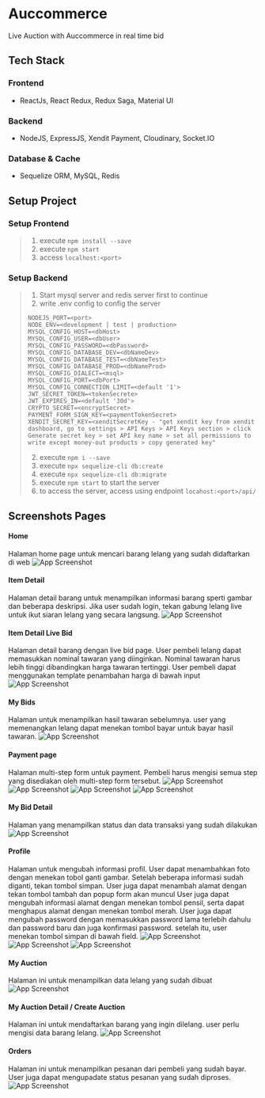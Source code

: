 # Auccommerce

Live Auction with Auccommerce in real time bid

## Tech Stack

### Frontend

- ReactJs, React Redux, Redux Saga, Material UI

### Backend

- NodeJS, ExpressJS, Xendit Payment, Cloudinary, Socket.IO

### Database & Cache

- Sequelize ORM, MySQL, Redis

## Setup Project

### Setup Frontend

> 1. execute `npm install --save`
> 2. execute `npm start`
> 3. access `localhost:<port>`

### Setup Backend

> 1. Start mysql server and redis server first to continue
> 2. write .env config to config the server
>
> `NODEJS_PORT=<port>` </br>
> `NODE_ENV=<development | test | production>` </br>
> `MYSQL_CONFIG_HOST=<dbHost>` </br>
> `MYSQL_CONFIG_USER=<dbUser>` </br>
> `MYSQL_CONFIG_PASSWORD=<dbPassword>` </br>
> `MYSQL_CONFIG_DATABASE_DEV=<dbNameDev>` </br>
> `MYSQL_CONFIG_DATABASE_TEST=<dbNameTest>` </br>
> `MYSQL_CONFIG_DATABASE_PROD=<dbNameProd>` </br>
> `MYSQL_CONFIG_DIALECT=<msql>` </br>
> `MYSQL_CONFIG_PORT=<dbPort>` </br>
> `MYSQL_CONFIG_CONNECTION_LIMIT=<default '1'>` </br>
> `JWT_SECRET_TOKEN=<tokenSecrete>` </br>
> `JWT_EXPIRES_IN=<default '30d'>` </br>
> `CRYPTO_SECRET=<encryptSecret>` </br>
> `PAYMENT_FORM_SIGN_KEY=<paymentTokenSecret>` </br>
> `XENDIT_SECRET_KEY=<xenditSecretKey - "get xendit key from xendit dashboard, go to settings > API Keys > API Keys section > click Generate secret key > set API key name > set all permissions to write except money-out products > copy generated key"` 
>
> 2. execute `npm i --save`
> 3. execute `npx sequelize-cli db:create`
> 4. execute `npx sequelize-cli db:migrate`
> 5. execute `npm start` to start the server
> 6. to access the server, access using endpoint `locahost:<port>/api/`

## Screenshots Pages

#### Home

Halaman home page untuk mencari barang lelang yang sudah didaftarkan di web
![App Screenshot](https://res.cloudinary.com/dwyzuwtel/image/upload/v1709485695/Screenshot_2024-03-03_231503_zxdmnt.png)

#### Item Detail

Halaman detail barang untuk menampilkan informasi barang sperti gambar dan beberapa deskripsi. Jika user sudah login, tekan gabung lelang live untuk ikut siaran lelang yang secara langsung.
![App Screenshot](https://res.cloudinary.com/dwyzuwtel/image/upload/v1709485694/Screenshot_2024-03-03_190836_xktn5h.png)

#### Item Detail Live Bid

Halaman detail barang dengan live bid page. User pembeli lelang dapat memasukkan nominal tawaran yang diinginkan. Nominal tawaran harus lebih tinggi dibandingkan harga tawaran tertinggi. User pembeli dapat menggunakan template penambahan harga di bawah input
![App Screenshot](https://res.cloudinary.com/dwyzuwtel/image/upload/v1709485694/Screenshot_2024-03-03_190854_fghxkm.png)

#### My Bids

Halaman untuk menampilkan hasil tawaran sebelumnya. user yang memenangkan lelang dapat menekan tombol bayar untuk bayar hasil tawaran.
![App Screenshot](https://res.cloudinary.com/dwyzuwtel/image/upload/v1709485695/Screenshot_2024-03-03_191952_sqvmj0.png)

#### Payment page

Halaman multi-step form untuk payment. Pembeli harus mengisi semua step yang disediakan oleh multi-step form tersebut.
![App Screenshot](https://res.cloudinary.com/dwyzuwtel/image/upload/v1709485694/Screenshot_2024-03-03_191801_p7pzaw.png)
![App Screenshot](https://res.cloudinary.com/dwyzuwtel/image/upload/v1709485694/Screenshot_2024-03-03_191920_qhibvx.png)
![App Screenshot](https://res.cloudinary.com/dwyzuwtel/image/upload/v1709485695/Screenshot_2024-03-03_191930_lyovt2.png)
![App Screenshot](https://res.cloudinary.com/dwyzuwtel/image/upload/v1709485695/Screenshot_2024-03-03_191941_rlbsam.png)

#### My Bid Detail

Halaman yang menampilkan status dan data transaksi yang sudah dilakukan
![App Screenshot](https://res.cloudinary.com/dwyzuwtel/image/upload/v1709485696/Screenshot_2024-03-03_192016_femcya.png)

#### Profile

Halaman untuk mengubah informasi profil. User dapat menambahkan foto dengan menekan tobol ganti gambar. Setelah beberapa informasi sudah diganti, tekan tombol simpan.
User juga dapat menambah alamat dengan tekan tombol tambah dan popup form akan muncul User juga dapat mengubah informasi alamat dengan menekan tombol pensil, serta dapat menghapus alamat dengan menekan tombol merah. User juga dapat mengubah password dengan memasukkan password lama terlebih dahulu dan password baru dan juga konfirmasi password. setelah itu, user menekan tombol simpan di bawah field.
![App Screenshot](https://res.cloudinary.com/dwyzuwtel/image/upload/v1709485694/Screenshot_2024-03-03_191833_bwd5xc.png)
![App Screenshot](https://res.cloudinary.com/dwyzuwtel/image/upload/v1709487332/Screenshot_2024-03-03_191846_kghnno.png)
![App Screenshot](https://res.cloudinary.com/dwyzuwtel/image/upload/v1709487332/Screenshot_2024-03-03_191846_kghnno.png)

#### My Auction

Halaman ini untuk menampilkan data lelang yang sudah dibuat
![App Screenshot](https://res.cloudinary.com/dwyzuwtel/image/upload/v1709487723/Screenshot_2024-03-03_230439_papqbj.png)

#### My Auction Detail / Create Auction

Halaman ini untuk mendaftarkan barang yang ingin dilelang. user perlu mengisi data barang lelang.
![App Screenshot](https://res.cloudinary.com/dwyzuwtel/image/upload/v1709485694/Screenshot_2024-03-03_183935_yldkcs.png)

#### Orders

Halaman ini untuk menampilkan pesanan dari pembeli yang sudah bayar. User juga dapat mengupadate status pesanan yang sudah diproses.
![App Screenshot](https://res.cloudinary.com/dwyzuwtel/image/upload/v1709488261/Screenshot_2024-03-03_194426_wpqhos.png)
